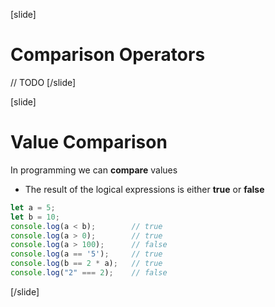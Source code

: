 [slide]
# Comparison Operators
// TODO
[/slide]

[slide]
# Value Comparison
In programming we can **compare** values
* The result of the logical expressions is either **true** or **false**
```js
let a = 5;
let b = 10;
console.log(a < b);        // true
console.log(a > 0);        // true
console.log(a > 100);      // false
console.log(a == '5');     // true
console.log(b == 2 * a);   // true 
console.log("2" === 2);    // false
```
[/slide]